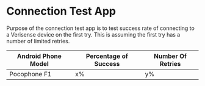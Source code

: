 # Connection Test App
Purpose of the connection test app is to test success rate of connecting to a Verisense device on the first try. This is assuming the first try has a number of limited retries.

| Android Phone Model  | Percentage of Success | Number Of Retries
| ------------- | ------------- |------------- |
| Pocophone F1  | x%  | y% |
